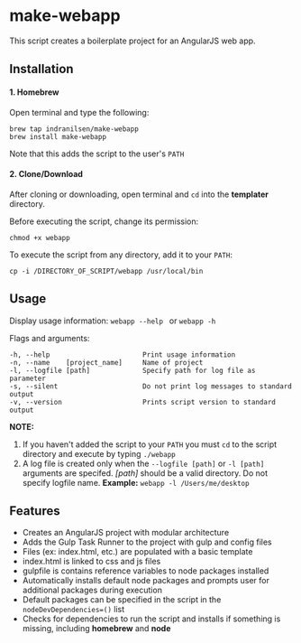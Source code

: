 # make-webapp
This script creates a boilerplate project for an AngularJS web app.

## Installation

#### 1. Homebrew

Open terminal and type the following:
```
brew tap indranilsen/make-webapp
brew install make-webapp
```

Note that this adds the script to the user's ```PATH```

#### 2. Clone/Download
 After cloning or downloading, open terminal and ```cd``` into the **templater** directory. 
 
Before executing the script, change its permission:
 ```
 chmod +x webapp
 ```
 
To execute the script from any directory, add it to your ```PATH```:
```
cp -i /DIRECTORY_OF_SCRIPT/webapp /usr/local/bin
```

## Usage

Display usage information: ```webapp --help ``` or ```webapp -h```

Flags and arguments:

```
-h, --help                       Print usage information
-n, --name    [project_name]     Name of project
-l, --logfile [path]             Specify path for log file as parameter
-s, --silent                     Do not print log messages to standard output
-v, --version                    Prints script version to standard output
```
**NOTE:**  
1. If you haven't added the script to your ```PATH``` you must ```cd``` to the script directory and execute by typing ```./webapp```  
2. A log file is created only when the ```--logfile [path]``` or ```-l [path]``` arguments are specifed. _[path]_ should be a valid directory. Do not specify logfile name. **Example:** ```webapp -l /Users/me/desktop```

## Features

* Creates an AngularJS project with modular architecture
* Adds the Gulp Task Runner to the project with gulp and config files
* Files (ex: index.html, etc.) are populated with a basic template
 * index.html is linked to css and js files
 * gulpfile is contains reference variables to node packages installed
* Automatically installs default node packages and prompts user for additional packages during execution
 * Default packages can be specified in the script in the ```nodeDevDependencies=()``` list
* Checks for dependencies to run the script and installs if something is missing, including **homebrew** and **node**
